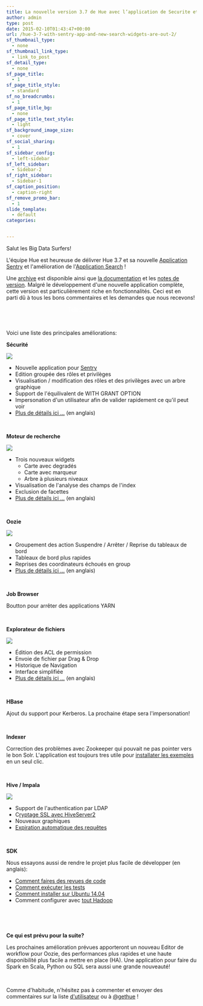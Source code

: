 ```yaml
---
title: La nouvelle version 3.7 de Hue avec l’application de Securite et de moteur de recherche est sortie!
author: admin
type: post
date: 2015-02-10T01:43:47+00:00
url: /hue-3-7-with-sentry-app-and-new-search-widgets-are-out-2/
sf_thumbnail_type:
  - none
sf_thumbnail_link_type:
  - link_to_post
sf_detail_type:
  - none
sf_page_title:
  - 1
sf_page_title_style:
  - standard
sf_no_breadcrumbs:
  - 1
sf_page_title_bg:
  - none
sf_page_title_text_style:
  - light
sf_background_image_size:
  - cover
sf_social_sharing:
  - 1
sf_sidebar_config:
  - left-sidebar
sf_left_sidebar:
  - Sidebar-2
sf_right_sidebar:
  - Sidebar-1
sf_caption_position:
  - caption-right
sf_remove_promo_bar:
  - 1
slide_template:
  - default
categories:


---
```

Salut les Big Data Surfers!

L'équipe Hue est heureuse de délivrer Hue 3.7 et sa nouvelle [Application Sentry][1] et l'amélioration de l'[Application Search][2] !

Une [archive][3] est disponible ainsi que [la documentation][4] et les [notes de version][5]. Malgré le développement d'une nouvelle application complète, cette version est particulièrement riche en fonctionnalités. Ceci est en parti dû à tous les bons commentaires et les demandes que nous recevons!

<p style="text-align: center;">
  <a class="sf-button standard accent standard  dropshadow" style="color: #fff!important;" href="https://cdn.gethue.com/downloads/releases/3.7.1/hue-3.7.1.tgz" target="_blank" rel="noopener noreferrer"><span class="text">Télécharger la version 3.7.1</span></a>
</p>

&nbsp;

Voici une liste des principales améliorations:

**Sécurité**

[<img src="https://cdn.gethue.com/uploads/2014/10/hue-sentry-1024x541.png" />][6]

  * Nouvelle application pour [Sentry][7]
  * Edition groupée des rôles et privilèges
  * Visualisation / modification des rôles et des privilèges avec un arbre graphique
  * Support de l'équilivalent de WITH GRANT OPTION
  * Impersonation d'un utilisateur afin de valider rapidement ce qu'il peut voir
  * [Plus de détails ici ...][1] (en anglais)

&nbsp;

**Moteur de recherche**

[<img src="https://cdn.gethue.com/uploads/2014/10/hue-search-v2.1-1024x596.png"  />][8]

  * Trois nouveaux widgets
      * Carte avec degradés
      * Carte avec marqueur
      * Arbre à plusieurs niveaux
  * Visualisation de l'analyse des champs de l'index
  * Exclusion de facettes
  * [Plus de détails ici ...][2] (en anglais)

&nbsp;

**Oozie**

[<img src="https://cdn.gethue.com/uploads/2014/10/hue-oozie-1024x579.png" />][9]

  * Groupement des action Suspendre / Arrêter / Reprise du tableaux de bord
  * Tableaux de bord plus rapides
  * Reprises des coordinateurs échoués en group
  * [Plus de détails ici ...][10] (en anglais)

&nbsp;

**Job Browser**

Boutton pour arrêter des applications YARN

&nbsp;

****Explorateur de fichiers****

[<img src="https://cdn.gethue.com/uploads/2014/10/hue-fb-1024x571.png" />][11]

  * Édition des ACL de permission
  * Envoie de fichier par Drag & Drop
  * Historique de Navigation
  * Interface simplifiée
  * [Plus de détails ici ...][12] (en anglais)

&nbsp;

**HBase**

Ajout du support pour Kerberos. La prochaine étape sera l'impersonation!

&nbsp;

**Indexer**

Correction des problèmes avec Zookeeper qui pouvait ne pas pointer vers le bon Solr. L'application est toujours tres utile pour [installater les exemples][13] en un seul clic.

&nbsp;

**Hive / Impala**

[<img src="https://cdn.gethue.com/uploads/2014/10/hue-impala-charts-1024x573.png" />][14]

  * Support de l'authentication par LDAP
  * C[ryptage SSL avec HiveServer2][15]
  * Nouveaux graphiques
  * [Expiration automatique des requêtes][16]

&nbsp;

**SDK**

Nous essayons aussi de rendre le projet plus facile de développer (en anglais):

  * [Comment faires des revues de code][17]
  * [Comment exécuter les tests][18]
  * [Comment installer sur Ubuntu 14.04][19]
  * Comment configurer avec [tout Hadoop][20]

&nbsp;

&nbsp;

**Ce qui est prévu pour la suite?**

Les prochaines amélioration prévues apporteront un nouveau Editor de workflow pour Oozie, des performances plus rapides et une haute disponibilité plus facile a mettre en place (HA). Une application pour faire du Spark en Scala, Python ou SQL sera aussi une grande nouveauté!

&nbsp;

Comme d'habitude, n'hésitez pas à commenter et envoyer des commentaires sur la liste [d'utilisateur][21] ou à [@gethue][22] !

 [1]: https://gethue.com/apache-sentry-made-easy-with-the-new-hue-security-app/
 [2]: https://gethue.com/search-app-enhancements-explore-even-more-data/
 [3]: https://cdn.gethue.com/downloads/releases/3.7.1/hue-3.7.1.tgz
 [4]: http://cloudera.github.io/hue/docs-3.7.0/index.html
 [5]: http://cloudera.github.io/hue/docs-3.7.0/release-notes/release-notes-3.7.0.html
 [6]: https://cdn.gethue.com/uploads/2014/10/hue-sentry.png
 [7]: https://sentry.incubator.apache.org/
 [8]: https://cdn.gethue.com/uploads/2014/10/hue-search-v2.1.png
 [9]: https://cdn.gethue.com/uploads/2014/10/hue-oozie.png
 [10]: https://gethue.com/improved-oozie-dashboard-bulk-manipulate-your-jobs/
 [11]: https://cdn.gethue.com/uploads/2014/10/hue-fb.png
 [12]: https://gethue.com/file-browser-enhancements-hdfs-operations-made-easy/
 [13]: https://gethue.com/hadoop-tutorial-kerberos-security-and-sentry-authorization-for-solr-search-app/
 [14]: https://cdn.gethue.com/uploads/2014/10/hue-impala-charts.png
 [15]: https://gethue.com/hadoop-tutorial-ssl-encryption-between-hue-and-hive/
 [16]: https://gethue.com/hadoop-tutorial-hive-and-impala-queries-life-cycle/
 [17]: https://gethue.com/rbtools-example-how-do-easily-do-code-reviews-with-review-board/
 [18]: https://gethue.com/tutorial-how-to-run-the-hue-integration-tests/
 [19]: https://gethue.com/how-to-build-hue-on-ubuntu-14-04-trusty/
 [20]: https://gethue.com/how-to-configure-hue-in-your-hadoop-cluster/
 [21]: http://groups.google.com/a/cloudera.org/group/hue-user
 [22]: https://twitter.com/gethue
